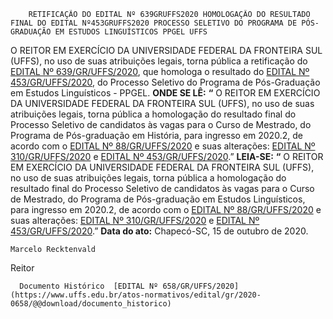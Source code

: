         RETIFICAÇÃO DO EDITAL Nº 639GRUFFS2020 HOMOLOGAÇÃO DO RESULTADO FINAL DO EDITAL Nº453GRUFFS2020 PROCESSO SELETIVO DO PROGRAMA DE PÓS-GRADUAÇÃO EM ESTUDOS LINGUÍSTICOS PPGEL UFFS  

 O REITOR EM EXERCÍCIO DA UNIVERSIDADE FEDERAL DA FRONTEIRA SUL (UFFS), no uso de suas atribuições legais, torna pública a retificação do [EDITAL Nº 639/GR/UFFS/2020](https://www.uffs.edu.br/atos-normativos/edital/gr/2020-0639), que homologa o resultado do [EDITAL Nº 453/GR/UFFS/2020](https://www.uffs.edu.br/atos-normativos/edital/gr/2020-0453), do Processo Seletivo do Programa de Pós-Graduação em Estudos Linguísticos - PPGEL.   **ONDE SE LÊ:** **“** O REITOR EM EXERCÍCIO DA UNIVERSIDADE FEDERAL DA FRONTEIRA SUL (UFFS), no uso de suas atribuições legais, torna pública a homologação do resultado final do Processo Seletivo de candidatos às vagas para o Curso de Mestrado, do Programa de Pós-graduação em História, para ingresso em 2020.2, de acordo com o [EDITAL Nº 88/GR/UFFS/2020](https://www.uffs.edu.br/atos-normativos/edital/gr/2020-0088) e suas alterações: [EDITAL Nº 310/GR/UFFS/2020](https://www.uffs.edu.br/atos-normativos/edital/gr/2020-0310) e [EDITAL Nº 453/GR/UFFS/2020](https://www.uffs.edu.br/atos-normativos/edital/gr/2020-0453).”   **LEIA-SE:** **“** O REITOR EM EXERCÍCIO DA UNIVERSIDADE FEDERAL DA FRONTEIRA SUL (UFFS), no uso de suas atribuições legais, torna pública a homologação do resultado final do Processo Seletivo de candidatos às vagas para o Curso de Mestrado, do Programa de Pós-graduação em Estudos Linguísticos, para ingresso em 2020.2, de acordo com o [EDITAL Nº 88/GR/UFFS/2020](https://www.uffs.edu.br/atos-normativos/edital/gr/2020-0088) e suas alterações: [EDITAL Nº 310/GR/UFFS/2020](https://www.uffs.edu.br/atos-normativos/edital/gr/2020-0310) e [EDITAL Nº 453/GR/UFFS/2020](https://www.uffs.edu.br/atos-normativos/edital/gr/2020-0453).”        **Data do ato:** Chapecó-SC, 15 de outubro de 2020.   
 

    Marcelo Recktenvald   
 Reitor 

      Documento Histórico  [EDITAL Nº 658/GR/UFFS/2020](https://www.uffs.edu.br/atos-normativos/edital/gr/2020-0658/@@download/documento_historico)     
      